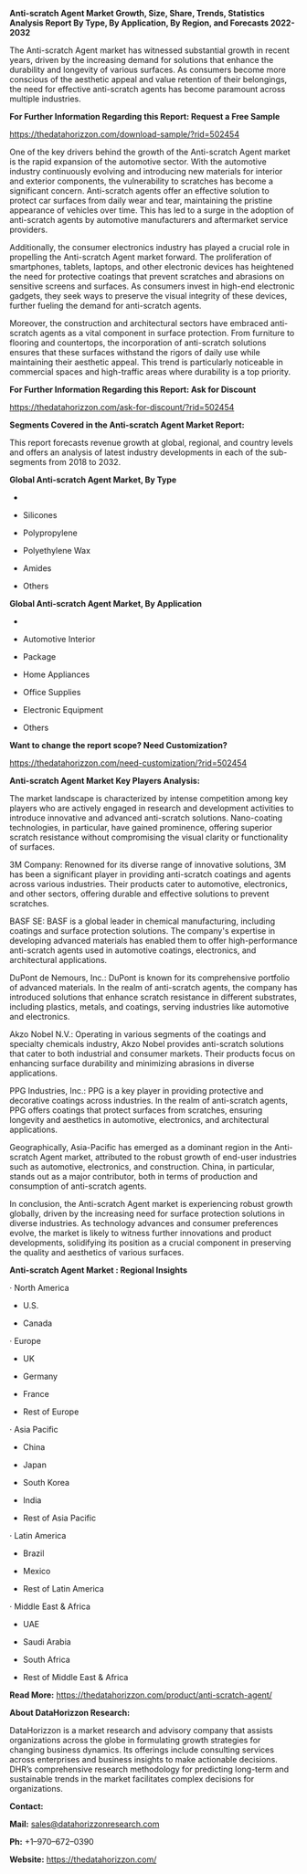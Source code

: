 **Anti-scratch Agent Market Growth, Size, Share, Trends, Statistics
Analysis Report By Type, By Application, By Region, and Forecasts
2022-2032**

The Anti-scratch Agent market has witnessed substantial growth in recent
years, driven by the increasing demand for solutions that enhance the
durability and longevity of various surfaces. As consumers become more
conscious of the aesthetic appeal and value retention of their
belongings, the need for effective anti-scratch agents has become
paramount across multiple industries.

**For Further Information Regarding this Report: Request a Free Sample**

<https://thedatahorizzon.com/download-sample/?rid=502454>

One of the key drivers behind the growth of the Anti-scratch Agent
market is the rapid expansion of the automotive sector. With the
automotive industry continuously evolving and introducing new materials
for interior and exterior components, the vulnerability to scratches has
become a significant concern. Anti-scratch agents offer an effective
solution to protect car surfaces from daily wear and tear, maintaining
the pristine appearance of vehicles over time. This has led to a surge
in the adoption of anti-scratch agents by automotive manufacturers and
aftermarket service providers.

Additionally, the consumer electronics industry has played a crucial
role in propelling the Anti-scratch Agent market forward. The
proliferation of smartphones, tablets, laptops, and other electronic
devices has heightened the need for protective coatings that prevent
scratches and abrasions on sensitive screens and surfaces. As consumers
invest in high-end electronic gadgets, they seek ways to preserve the
visual integrity of these devices, further fueling the demand for
anti-scratch agents.

Moreover, the construction and architectural sectors have embraced
anti-scratch agents as a vital component in surface protection. From
furniture to flooring and countertops, the incorporation of anti-scratch
solutions ensures that these surfaces withstand the rigors of daily use
while maintaining their aesthetic appeal. This trend is particularly
noticeable in commercial spaces and high-traffic areas where durability
is a top priority.

**For Further Information Regarding this Report: Ask for Discount**

<https://thedatahorizzon.com/ask-for-discount/?rid=502454>

**Segments Covered in the Anti-scratch Agent Market Report:**

This report forecasts revenue growth at global, regional, and country
levels and offers an analysis of latest industry developments in each of
the sub-segments from 2018 to 2032.

**Global Anti-scratch Agent Market, By Type**

-   

-   Silicones

-   Polypropylene

-   Polyethylene Wax

-   Amides

-   Others

**Global Anti-scratch Agent Market, By Application**

-   

-   Automotive Interior

-   Package

-   Home Appliances

-   Office Supplies

-   Electronic Equipment

-   Others

**Want to change the report scope? Need Customization?**

<https://thedatahorizzon.com/need-customization/?rid=502454>

**Anti-scratch Agent Market Key Players Analysis:**

The market landscape is characterized by intense competition among key
players who are actively engaged in research and development activities
to introduce innovative and advanced anti-scratch solutions.
Nano-coating technologies, in particular, have gained prominence,
offering superior scratch resistance without compromising the visual
clarity or functionality of surfaces.

3M Company: Renowned for its diverse range of innovative solutions, 3M
has been a significant player in providing anti-scratch coatings and
agents across various industries. Their products cater to automotive,
electronics, and other sectors, offering durable and effective solutions
to prevent scratches.

BASF SE: BASF is a global leader in chemical manufacturing, including
coatings and surface protection solutions. The company's expertise in
developing advanced materials has enabled them to offer high-performance
anti-scratch agents used in automotive coatings, electronics, and
architectural applications.

DuPont de Nemours, Inc.: DuPont is known for its comprehensive portfolio
of advanced materials. In the realm of anti-scratch agents, the company
has introduced solutions that enhance scratch resistance in different
substrates, including plastics, metals, and coatings, serving industries
like automotive and electronics.

Akzo Nobel N.V.: Operating in various segments of the coatings and
specialty chemicals industry, Akzo Nobel provides anti-scratch solutions
that cater to both industrial and consumer markets. Their products focus
on enhancing surface durability and minimizing abrasions in diverse
applications.

PPG Industries, Inc.: PPG is a key player in providing protective and
decorative coatings across industries. In the realm of anti-scratch
agents, PPG offers coatings that protect surfaces from scratches,
ensuring longevity and aesthetics in automotive, electronics, and
architectural applications.

Geographically, Asia-Pacific has emerged as a dominant region in the
Anti-scratch Agent market, attributed to the robust growth of end-user
industries such as automotive, electronics, and construction. China, in
particular, stands out as a major contributor, both in terms of
production and consumption of anti-scratch agents.

In conclusion, the Anti-scratch Agent market is experiencing robust
growth globally, driven by the increasing need for surface protection
solutions in diverse industries. As technology advances and consumer
preferences evolve, the market is likely to witness further innovations
and product developments, solidifying its position as a crucial
component in preserving the quality and aesthetics of various surfaces.

**Anti-scratch Agent Market : Regional Insights**

· North America

-   U.S.

-   Canada

· Europe

-   UK

-   Germany

-   France

-   Rest of Europe

· Asia Pacific

-   China

-   Japan

-   South Korea

-   India

-   Rest of Asia Pacific

· Latin America

-   Brazil

-   Mexico

-   Rest of Latin America

· Middle East & Africa

-   UAE

-   Saudi Arabia

-   South Africa

-   Rest of Middle East & Africa

**Read More:** <https://thedatahorizzon.com/product/anti-scratch-agent/>

**About DataHorizzon Research:**

DataHorizzon is a market research and advisory company that assists
organizations across the globe in formulating growth strategies for
changing business dynamics. Its offerings include consulting services
across enterprises and business insights to make actionable decisions.
DHR’s comprehensive research methodology for predicting long-term and
sustainable trends in the market facilitates complex decisions for
organizations.

**Contact:**

**Mail:** <sales@datahorizzonresearch.com>

**Ph:** +1–970–672–0390

**Website:** <https://thedatahorizzon.com/>
